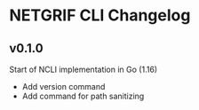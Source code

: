 # NETGRIF CLI Changelog

## v0.1.0
Start of NCLI implementation in Go (1.16)
- Add version command
- Add command for path sanitizing